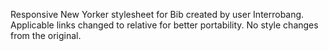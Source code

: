 Responsive New Yorker stylesheet for Bib created by user Interrobang. Applicable links changed to relative for better portability. No style changes from the original.
